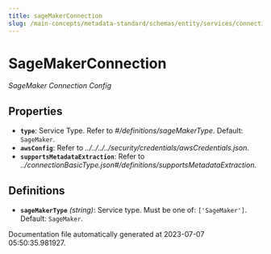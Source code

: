 ```yaml
---
title: sageMakerConnection
slug: /main-concepts/metadata-standard/schemas/entity/services/connections/mlmodel/sagemakerconnection
---
```


# SageMakerConnection

*SageMaker Connection Config*

## Properties

- **`type`**: Service Type. Refer to *#/definitions/sageMakerType*. Default: `SageMaker`.
- **`awsConfig`**: Refer to *../../../../security/credentials/awsCredentials.json*.
- **`supportsMetadataExtraction`**: Refer to *../connectionBasicType.json#/definitions/supportsMetadataExtraction*.
## Definitions

- **`sageMakerType`** *(string)*: Service type. Must be one of: `['SageMaker']`. Default: `SageMaker`.


Documentation file automatically generated at 2023-07-07 05:50:35.981927.
